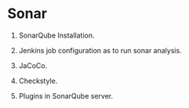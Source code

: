 # Sonar

  1. SonarQube Installation.

  2. Jenkins job configuration as to run sonar analysis.

  3. JaCoCo.

  4. Checkstyle.

  5. Plugins in SonarQube server.
